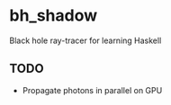bh_shadow
=========

Black hole ray-tracer for learning Haskell

## TODO
* Propagate photons in parallel on GPU

